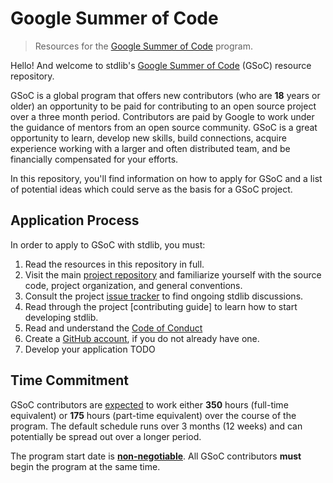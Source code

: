 <!--

@license Apache-2.0

Copyright (c) 2023 The Stdlib Authors.

Licensed under the Apache License, Version 2.0 (the "License");
you may not use this file except in compliance with the License.
You may obtain a copy of the License at

   http://www.apache.org/licenses/LICENSE-2.0

Unless required by applicable law or agreed to in writing, software
distributed under the License is distributed on an "AS IS" BASIS,
WITHOUT WARRANTIES OR CONDITIONS OF ANY KIND, either express or implied.
See the License for the specific language governing permissions and
limitations under the License.

-->

# Google Summer of Code

> Resources for the [Google Summer of Code][gsoc] program.

Hello! And welcome to stdlib's [Google Summer of Code][gsoc] (GSoC) resource repository.

GSoC is a global program that offers new contributors (who are **18** years or older) an opportunity to be paid for contributing to an open source project over a three month period. Contributors are paid by Google to work under the guidance of mentors from an open source community. GSoC is a great opportunity to learn, develop new skills, build connections, acquire experience working with a larger and often distributed team, and be financially compensated for your efforts. 

In this repository, you'll find information on how to apply for GSoC and a list of potential ideas which could serve as the basis for a GSoC project.

## Application Process

In order to apply to GSoC with stdlib, you must:

1. Read the resources in this repository in full.
2. Visit the main [project repository][stdlib] and familiarize yourself with the source code, project organization, and general conventions.
3. Consult the project [issue tracker][stdlib-issues] to find ongoing stdlib discussions.
4. Read through the project [contributing guide] to learn how to start developing stdlib.
5. Read and understand the [Code of Conduct][stdlib-code-of-conduct]
5. Create a [GitHub account][github-create-account], if you do not already have one.
6. Develop your application TODO

## Time Commitment

GSoC contributors are [expected][gsoc-faq-time-commitment] to work either **350** hours (full-time equivalent) or **175** hours (part-time equivalent) over the course of the program. The default schedule runs over 3 months (12 weeks) and can potentially be spread out over a longer period.

The program start date is [**non-negotiable**][gsoc-faq-schedule-start]. All GSoC contributors **must** begin the program at the same time.

<!-- links -->

[gsoc]: https://summerofcode.withgoogle.com/

[gsoc-faq-time-commitment]: https://developers.google.com/open-source/gsoc/faq#how_much_time_does_gsoc_participation_take

[gsoc-faq-schedule-start]: https://developers.google.com/open-source/gsoc/faq#can_the_schedule_be_adjusted_if_my_school_ends_latestarts_early

[stdlib]: https://github.com/stdlib-js/stdlib

[stdlib-issues]: https://github.com/stdlib-js/stdlib/issues

[stdlib-contributing]: https://github.com/stdlib-js/stdlib/blob/develop/CONTRIBUTING.md

[stdlib-code-of-conduct]: https://github.com/stdlib-js/stdlib/blob/develop/CODE_OF_CONDUCT.md

[github-create-account]: https://github.com/signup

<!-- /.links -->
